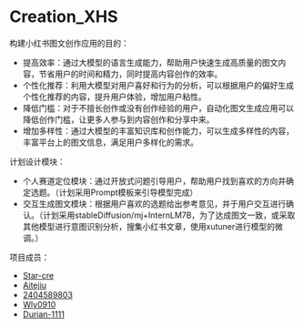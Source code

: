 # Creation_XHS
构建小红书图文创作应用的目的：
- 提高效率：通过大模型的语言生成能力，帮助用户快速生成高质量的图文内容，节省用户的时间和精力，同时提高内容创作的效率。
- 个性化推荐：利用大模型对用户喜好和行为的分析，可以根据用户的偏好生成个性化推荐的内容，提升用户体验，增加用户粘性。
- 降低门槛：对于不擅长创作或没有创作经验的用户，自动化图文生成应用可以降低创作门槛，让更多人参与到内容创作和分享中来。
- 增加多样性：通过大模型的丰富知识库和创作能力，可以生成多样性的内容，丰富平台上的图文信息，满足用户多样化的需求。

计划设计模块：
- 个人赛道定位模块：通过开放式问题引导用户，帮助用户找到喜欢的方向并确定选题。（计划采用Prompt模板来引导模型完成）
- 交互生成图文模块：根据用户喜欢的选题给出参考意见，并于用户交互进行确认。（计划采用stableDiffusion/mj+InternLM7B，为了达成图文一致，或采取其他模型进行意图识别分析，搜集小红书文章，使用xutuner进行模型的微调。）


项目成员：
- [Star-cre](https://github.com/Star-cre)
- [Aitejiu](https://github.com/Aitejiu)
- [2404589803](https://github.com/2404589803)
- [Wly0910](https://github.com/Wly0910)
- [Durian-1111](https://github.com/Durian-1111)

